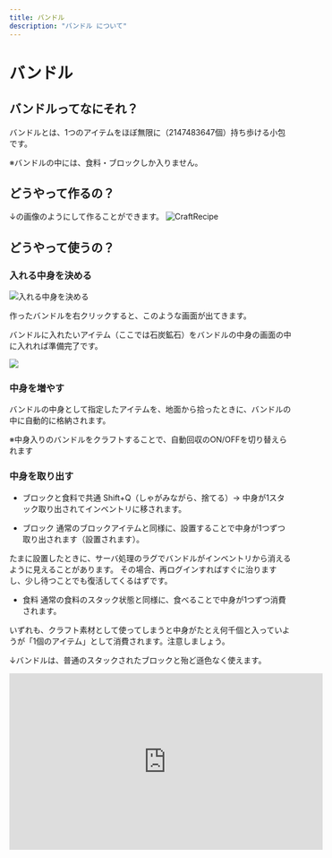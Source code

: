 ```yaml
---
title: バンドル
description: "バンドル について"
---
```


# バンドル

## バンドルってなにそれ？

バンドルとは、1つのアイテムをほぼ無限に（2147483647個）持ち歩ける小包です。

※バンドルの中には、食料・ブロックしか入りません。

## どうやって作るの？

↓の画像のようにして作ることができます。
![CraftRecipe](https://cdn.discordapp.com/attachments/528252546423455764/796230275947692092/unknown.png)

## どうやって使うの？

### 入れる中身を決める

![入れる中身を決める](https://i.imgur.com/Yzj58Y2.png)

作ったバンドルを右クリックすると、このような画面が出てきます。

バンドルに入れたいアイテム（ここでは石炭鉱石）をバンドルの中身の画面の中に入れれば準備完了です。

![](https://i.imgur.com/9fkwYIL.png)

### 中身を増やす

バンドルの中身として指定したアイテムを、地面から拾ったときに、バンドルの中に自動的に格納されます。

※中身入りのバンドルをクラフトすることで、自動回収のON/OFFを切り替えられます

### 中身を取り出す

- ブロックと食料で共通
Shift+Q（しゃがみながら、捨てる）→ 中身が1スタック取り出されてインベントリに移されます。

- ブロック
通常のブロックアイテムと同様に、設置することで中身が1つずつ取り出されます（設置されます）。

たまに設置したときに、サーバ処理のラグでバンドルがインベントリから消えるように見えることがあります。
その場合、再ログインすればすぐに治りますし、少し待つことでも復活してくるはずです。

- 食料
通常の食料のスタック状態と同様に、食べることで中身が1つずつ消費されます。

いずれも、クラフト素材として使ってしまうと中身がたとえ何千個と入っていようが「1個のアイテム」として消費されます。注意しましょう。

↓バンドルは、普通のスタックされたブロックと殆ど遜色なく使えます。
<iframe width="560" height="315" src="https://www.youtube-nocookie.com/embed/72xz3PBEQWU?controls=0" title="YouTube video player" frameborder="0" allow="accelerometer; autoplay; clipboard-write; encrypted-media; gyroscope; picture-in-picture" allowfullscreen></iframe>
